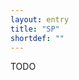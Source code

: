 ```yaml
---
layout: entry
title: "SP"
shortdef: ""
---
```


TODO

<!-- details -->

<!-- START GENERATED SCREENSHOT GALLERY -->
<!-- END GENERATED SCREENSHOT GALLERY -->
